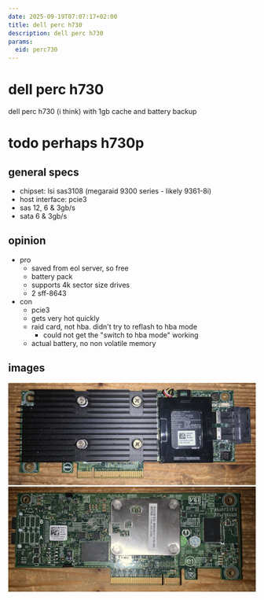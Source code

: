 ```yaml
---
date: 2025-09-19T07:07:17+02:00
title: dell perc h730
description: dell perc h730
params:
  eid: perc730
---
```

# dell perc h730
dell perc h730 (i think) with 1gb cache and battery backup

# todo perhaps h730p

## general specs
* chipset: lsi sas3108 (megaraid 9300 series - likely 9361-8i)
* host interface: pcie3
* sas 12, 6 & 3gb/s
* sata 6 & 3gb/s

## opinion

* pro
  * saved from eol server, so free
  * battery pack
  * supports 4k sector size drives
  * 2 sff-8643
* con
  * pcie3
  * gets very hot quickly
  * raid card, not hba. didn't try to reflash to hba mode
    * could not get the "switch to hba mode" working
  * actual battery, no non volatile memory

## images
![front](h730f.jpg)
![back](h730b.jpg)
